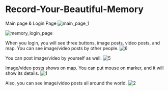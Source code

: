 # Record-Your-Beautiful-Memory

Main page & Login Page
![main_page_1](https://user-images.githubusercontent.com/40128001/64048366-1e176400-cb37-11e9-9ea6-a7db3535e813.jpg)

![memory_login_page](https://user-images.githubusercontent.com/40128001/64048378-296a8f80-cb37-11e9-9036-fc94378f4f1f.jpg)

When you login, you will see three buttons, image posts, video posts, and map. You can see image/video posts by other people.
![6](https://user-images.githubusercontent.com/40128001/64213048-1f1aff00-ce71-11e9-8d7d-cd8936f7d16e.jpg)

You can post image/video by yourself as well.
![5](https://user-images.githubusercontent.com/40128001/64213096-45409f00-ce71-11e9-8a1f-36ebcc5aeca9.jpg)

Image/video posts shows on map. You can put mouse on marker, and it will show its details.
![1](https://user-images.githubusercontent.com/40128001/64213158-88027700-ce71-11e9-81b0-1089ce5b53c5.jpg)

Also, you can see image/video posts all around the world.
![2](https://user-images.githubusercontent.com/40128001/64213196-a8323600-ce71-11e9-9f5b-0a773e65fb7e.jpg)


